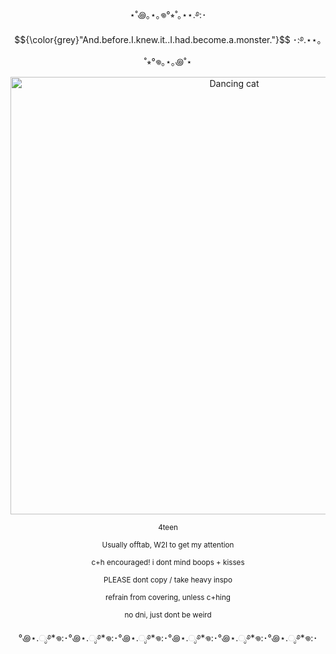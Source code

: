 <p align="center"> ⋆˚꩜｡⋆｡𖦹°⭒˚｡⋆⋆.࿔:･  $${\color{grey}"And.before.I.knew.it..I.had.become.a.monster."}$$ ･:࿔.⋆⋆｡˚⭒°𖦹｡⋆｡꩜˚⋆ </p>
<p align="center"> 
  <p align="center">
  <img src="https://github.com/user-attachments/assets/6755ed02-3779-49b7-b5e7-dfa87e2b1291" alt="Dancing cat" width="700"/>
</p>

<p align="center"> <sub>4teen</sub> </p>
  <p align="center"> <sub>Usually offtab, W2I to get my attention</sub></p>
<p align="center"> <sub>c+h encouraged! i dont mind boops + kisses</sub></p>
<p align="center"> <sub>PLEASE dont copy / take heavy inspo</sub></p>
<p align="center"> <sub>refrain from covering, unless c+hing</sub></p>
<p align="center"> <sub>no dni, just dont be weird</sub></p>
<p align="center">°꩜⋆.ೃ࿔*𖦹:･°꩜⋆.ೃ࿔*𖦹:･°꩜⋆.ೃ࿔*𖦹:･°꩜⋆.ೃ࿔*𖦹:･°꩜⋆.ೃ࿔*𖦹:･°꩜⋆.ೃ࿔*𖦹:･</p>

